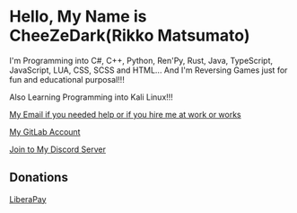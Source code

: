 # Hello, My Name is CheeZeDark(Rikko Matsumato)

I'm Programming into C#, C++, Python, Ren'Py, Rust, Java, TypeScript, JavaScript, LUA, CSS, SCSS and HTML... And I'm Reversing Games just for fun and educational purposal!!!

Also Learning Programming into Kali Linux!!!

[My Email if you needed help or if you hire me at work or works](mailto:cheezedarkofficial@gmail.com)

[My GitLab Account](https://gitlab.com/RikkoMatsumatoOfficial)

[Join to My Discord Server](https://discord.gg/3UFJqWsEsk)

## Donations

[LiberaPay](https://liberapay.com/RikkoMatsumatoOfficial/donate)
